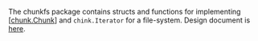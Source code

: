The chunkfs package contains structs and functions for implementing [[chunk.Chunk](https://github.com/logrange/logrange/blob/master/pkg/records/chunk/chunk.go)] and `chink.Iterator` for a file-system. 
Design document is [here](desgin.md).